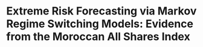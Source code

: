 # Extreme Risk Forecasting via Markov Regime Switching Models: Evidence from the Moroccan All Shares Index
